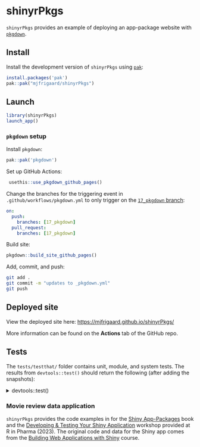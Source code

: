 
<!-- README.md is generated from README.Rmd. Please edit that file -->

# shinyrPkgs

<!-- badges: start -->
<!-- badges: end -->

`shinyrPkgs` provides an example of deploying an app-package website with
[`pkgdown`](https://pkgdown.r-lib.org/).

## Install

Install the development version of `shinyrPkgs` using
[`pak`](https://pak.r-lib.org/):

``` r
install.packages('pak')
pak::pak("mjfrigaard/shinyrPkgs")
```

## Launch

``` r
library(shinyrPkgs)
launch_app()
```

### `pkgdown` setup

Install `pkgdown`:

``` r
pak::pak('pkgdown')
```

Set up GitHub Actions:

``` r
 usethis::use_pkgdown_github_pages()
```

Change the branches for the triggering event in
`.github/workflows/pkgdown.yml` to only trigger on the [`17_pkgdown`
branch](https://github.com/mjfrigaard/shinyrPkgs/tree/17_pkgdown):

``` yml
on:
  push:
    branches: [17_pkgdown]
  pull_request:
    branches: [17_pkgdown]
```

Build site:

``` r
pkgdown::build_site_github_pages()
```

Add, commit, and push:

``` bash
git add .
git commit -m "updates to _pkgdown.yml"
git push
```

## Deployed site

View the deployed site here: <https://mjfrigaard.github.io/shinyrPkgs/>

More information can be found on the **Actions** tab of the GitHub repo.

## Tests

The `tests/testthat/` folder contains unit, module, and system tests.
The results from `devtools::test()` should return the following (after
adding the snapshots):

<details closed>
<summary>
devtools::test()
</summary>
<pre>
ℹ Testing shinyrPkgs
Loading required package: shiny
✔ | F W  S  OK | Context
✔ |          2 | app-feature-01 [14.9s]                                                    
⠏ |          0 | mod_scatter_display                                                       
INFO [2024-05-30 06:46:02] [ START display = selected_vars initial values]
&#10;INFO [2024-05-30 06:46:02] [ END display = selected_vars initial values]
&#10;INFO [2024-05-30 06:46:02] [ START display = scatterplot[['alt']] = 'Plot object']
⠙ |          2 | mod_scatter_display                                                       
INFO [2024-05-30 06:46:03] [ END display = scatterplot[['alt']] = 'Plot object']
&#10;INFO [2024-05-30 06:46:03] [ START display = inputs() creates ggplot2 object]
&#10;INFO [2024-05-30 06:46:03] [ END display = inputs() creates ggplot2 object]
✔ |          3 | mod_scatter_display
⠏ |          0 | mod_var_input                                                             
INFO [2024-05-30 06:46:03] [ START var_inputs = initial returned()]
&#10;INFO [2024-05-30 06:46:03] [ END var_inputs = initial returned()]
&#10;INFO [2024-05-30 06:46:03] [ START var_inputs = updated returned()]
&#10;INFO [2024-05-30 06:46:03] [ END var_inputs = updated returned()]
✔ |          2 | mod_var_input
⠏ |          0 | scatter_plot                                                              
INFO [2024-05-30 06:46:03] [ START fixture = tidy_ggp2_movies.rds]
&#10;INFO [2024-05-30 06:46:03] [ START fixture = tidy_ggp2_movies.rds]
&#10;INFO [2024-05-30 06:46:03] [ START data = movies.rda]
&#10;INFO [2024-05-30 06:46:03] [ END data = movies.rda]
✔ |          2 | scatter_plot
✔ |          1 | shinytest2 [8.4s]                                                         
&#10;══ Results ══════════════════════════════════════════════════════════════════
Duration: 24.1 s
&#10;[ FAIL 0 | WARN 0 | SKIP 0 | PASS 10 ]
    </pre>
</details>

### Movie review data application

`shinyrPkgs` provides the code examples in for the [Shiny
App-Packages](https://mjfrigaard.github.io/shinyap/) book and the
[Developing & Testing Your Shiny
Application](https://mjfrigaard.github.io/dev-test-shiny/) workshop
provided at R in Pharma (2023). The original code and data for the Shiny
app comes from the [Building Web Applications with
Shiny](https://rstudio-education.github.io/shiny-course/) course.
